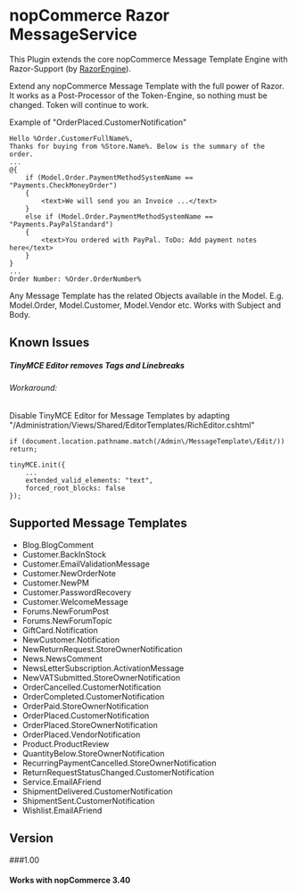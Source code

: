 nopCommerce Razor MessageService
=========

This Plugin extends the core nopCommerce Message Template Engine with Razor-Support (by [RazorEngine]).

Extend any nopCommerce Message Template with the full power of Razor. It works as a Post-Processor of the Token-Engine, so nothing must be changed. Token will continue to work.

Example of "OrderPlaced.CustomerNotification"

```
Hello %Order.CustomerFullName%, 
Thanks for buying from %Store.Name%. Below is the summary of the order. 
...
@{
	if (Model.Order.PaymentMethodSystemName == "Payments.CheckMoneyOrder")
	{
		<text>We will send you an Invoice ...</text>
	}
	else if (Model.Order.PaymentMethodSystemName == "Payments.PayPalStandard")
	{
		<text>You ordered with PayPal. ToDo: Add payment notes here</text>
	}
}
...
Order Number: %Order.OrderNumber%
```

Any Message Template has the related Objects available in the Model. E.g. Model.Order, Model.Customer, Model.Vendor etc.  Works with Subject and Body.


Known Issues
-------
##### TinyMCE Editor removes <text> Tags and Linebreaks
###### Workaround:
Disable TinyMCE Editor for Message Templates by adapting "/Administration/Views/Shared/EditorTemplates/RichEditor.cshtml"
```
if (document.location.pathname.match(/Admin\/MessageTemplate\/Edit/)) return;

tinyMCE.init({
    ...
    extended_valid_elements: "text",
    forced_root_blocks: false
});
```


Supported Message Templates
----
* Blog.BlogComment
* Customer.BackInStock
* Customer.EmailValidationMessage
* Customer.NewOrderNote
* Customer.NewPM
* Customer.PasswordRecovery
* Customer.WelcomeMessage
* Forums.NewForumPost
* Forums.NewForumTopic
* GiftCard.Notification
* NewCustomer.Notification
* NewReturnRequest.StoreOwnerNotification
* News.NewsComment
* NewsLetterSubscription.ActivationMessage
* NewVATSubmitted.StoreOwnerNotification
* OrderCancelled.CustomerNotification
* OrderCompleted.CustomerNotification
* OrderPaid.StoreOwnerNotification
* OrderPlaced.CustomerNotification
* OrderPlaced.StoreOwnerNotification
* OrderPlaced.VendorNotification
* Product.ProductReview
* QuantityBelow.StoreOwnerNotification
* RecurringPaymentCancelled.StoreOwnerNotification
* ReturnRequestStatusChanged.CustomerNotification
* Service.EmailAFriend
* ShipmentDelivered.CustomerNotification
* ShipmentSent.CustomerNotification
* Wishlist.EmailAFriend



Version
----
###1.00
#### Works with nopCommerce 3.40

[RazorEngine]:https://github.com/Antaris/RazorEngine
